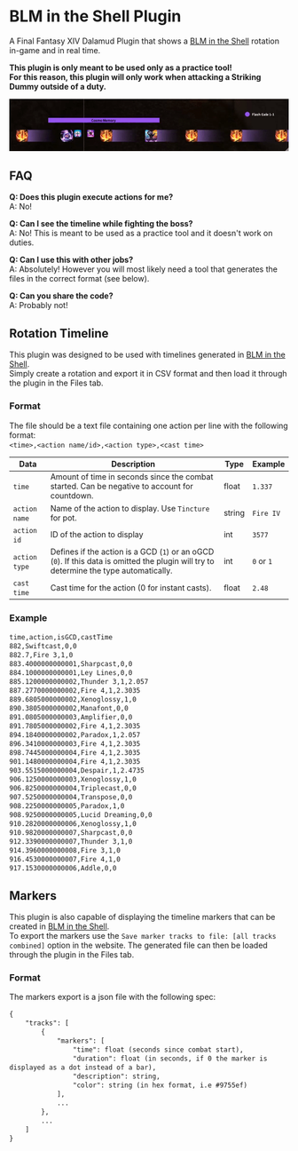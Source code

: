 # BLM in the Shell Plugin

A Final Fantasy XIV Dalamud Plugin that shows a [BLM in the Shell](https://miyehn.me/ffxiv-blm-rotation/) rotation in-game and in real time.

**This plugin is only meant to be used only as a practice tool!**<br>
**For this reason, this plugin will only work when attacking a Striking Dummy outside of a duty.**

![example](https://github.com/Tischel/BLMInTheShell/blob/master/example.gif)

## FAQ

**Q: Does this plugin execute actions for me?**<br>
A: No!

**Q: Can I see the timeline while fighting the boss?**<br>
A: No! This is meant to be used as a practice tool and it doesn't work on duties.

**Q: Can I use this with other jobs?**<br>
A: Absolutely! However you will most likely need a tool that generates the files in the correct format (see below).

**Q: Can you share the code?**<br>
A: Probably not!

## Rotation Timeline

This plugin was designed to be used with timelines generated in [BLM in the Shell](https://miyehn.me/ffxiv-blm-rotation/).<br>
Simply create a rotation and export it in CSV format and then load it through the plugin in the Files tab.

### Format

The file should be a text file containing one action per line with the following format:<br>
`<time>,<action name/id>,<action type>,<cast time>`

| Data | Description | Type | Example |
| ----| ----------- | ------- | ------- |
| `time` | Amount of time in seconds since the combat started. Can be negative to account for countdown. | float | `1.337` |
| `action name` | Name of the action to display. Use `Tincture` for pot. | string | `Fire IV` |
| `action id` | ID of the action to display | int | `3577` |
| `action type` | Defines if the action is a GCD (`1`) or an oGCD (`0`). If this data is omitted the plugin will try to determine the type automatically. | int | `0` or `1` |
| `cast time` | Cast time for the action (0 for instant casts). | float | `2.48` |

### Example
```
time,action,isGCD,castTime
882,Swiftcast,0,0
882.7,Fire 3,1,0
883.4000000000001,Sharpcast,0,0
884.1000000000001,Ley Lines,0,0
885.1200000000002,Thunder 3,1,2.057
887.2770000000002,Fire 4,1,2.3035
889.6805000000002,Xenoglossy,1,0
890.3805000000002,Manafont,0,0
891.0805000000003,Amplifier,0,0
891.7805000000002,Fire 4,1,2.3035
894.1840000000002,Paradox,1,2.057
896.3410000000003,Fire 4,1,2.3035
898.7445000000004,Fire 4,1,2.3035
901.1480000000004,Fire 4,1,2.3035
903.5515000000004,Despair,1,2.4735
906.1250000000003,Xenoglossy,1,0
906.8250000000004,Triplecast,0,0
907.5250000000004,Transpose,0,0
908.2250000000005,Paradox,1,0
908.9250000000005,Lucid Dreaming,0,0
910.2820000000006,Xenoglossy,1,0
910.9820000000007,Sharpcast,0,0
912.3390000000007,Thunder 3,1,0
914.3960000000008,Fire 3,1,0
916.4530000000007,Fire 4,1,0
917.1530000000006,Addle,0,0
```

## Markers

This plugin is also capable of displaying the timeline markers that can be created in [BLM in the Shell](https://miyehn.me/ffxiv-blm-rotation/).<br>
To export the markers use the `Save marker tracks to file: [all tracks combined]` option in the website.
The generated file can then be loaded through the plugin in the Files tab.

### Format

The markers export is a json file with the following spec:

```
{
    "tracks": [
        {
            "markers": [
                "time": float (seconds since combat start),
                "duration": float (in seconds, if 0 the marker is displayed as a dot instead of a bar),
                "description": string,
                "color": string (in hex format, i.e #9755ef)
            ],
            ...
        },
        ...
    ]
}
```

